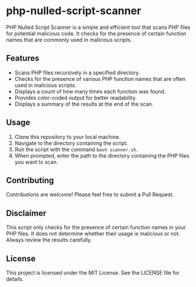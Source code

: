 # php-nulled-script-scanner
PHP Nulled Script Scanner is a simple and efficient tool that scans PHP files for potential malicious code. It checks for the presence of certain function names that are commonly used in malicious scripts.

## Features

- Scans PHP files recursively in a specified directory.
- Checks for the presence of various PHP function names that are often used in malicious scripts.
- Displays a count of how many times each function was found.
- Provides color-coded output for better readability.
- Displays a summary of the results at the end of the scan.

## Usage

1. Clone this repository to your local machine.
2. Navigate to the directory containing the script.
3. Run the script with the command `bash scanner.sh`.
4. When prompted, enter the path to the directory containing the PHP files you want to scan.

## Contributing

Contributions are welcome! Please feel free to submit a Pull Request.

## Disclaimer

This script only checks for the presence of certain function names in your PHP files. It does not determine whether their usage is malicious or not. Always review the results carefully.

## License

This project is licensed under the MIT License. See the LICENSE file for details.
